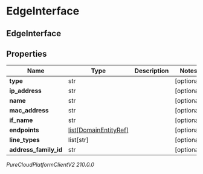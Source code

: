 # EdgeInterface

## EdgeInterface

## Properties

|Name | Type | Description | Notes|
|------------ | ------------- | ------------- | -------------|
| **type** | str |  | [optional] |
| **ip_address** | str |  | [optional] |
| **name** | str |  | [optional] |
| **mac_address** | str |  | [optional] |
| **if_name** | str |  | [optional] |
| **endpoints** | [list[DomainEntityRef]](DomainEntityRef) |  | [optional] |
| **line_types** | list[str] |  | [optional] |
| **address_family_id** | str |  | [optional] |



_PureCloudPlatformClientV2 210.0.0_
